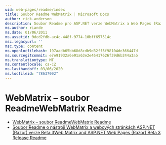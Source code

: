 ```yaml
---
uid: web-pages/readme/index
title: Soubor Readme WebMatrix | Microsoft Docs
author: rick-anderson
description: Soubor Readme pro ASP.NET verze WebMatrix a Web Pages (Razor) 1,0
ms.author: riande
ms.date: 01/06/2011
ms.assetid: 9ded2fdb-ac4c-448f-9774-10bff657514c
msc.legacyurl: ''
msc.type: content
ms.openlocfilehash: 197aadb65bb68d8cdb9d32ff5f98104de366447d
ms.sourcegitcommit: e7e91932a6e91a63e2e46417626f39d6b244a3ab
ms.translationtype: MT
ms.contentlocale: cs-CZ
ms.lasthandoff: 03/06/2020
ms.locfileid: "78637002"
---
```

# <a name="webmatrix-readme"></a><span data-ttu-id="e7ff7-103">WebMatrix – soubor Readme</span><span class="sxs-lookup"><span data-stu-id="e7ff7-103">WebMatrix Readme</span></span>

- [<span data-ttu-id="e7ff7-104">WebMatrix – soubor Readme</span><span class="sxs-lookup"><span data-stu-id="e7ff7-104">WebMatrix Readme</span></span>](overview.md)
- [<span data-ttu-id="e7ff7-105">Soubor Readme o nástroji WebMatrix a webových stránkách ASP.NET (Razor) verze Beta 3</span><span class="sxs-lookup"><span data-stu-id="e7ff7-105">Web Matrix and ASP.NET Web Pages (Razor) Beta 3 Release Readme</span></span>](beta3.md)
